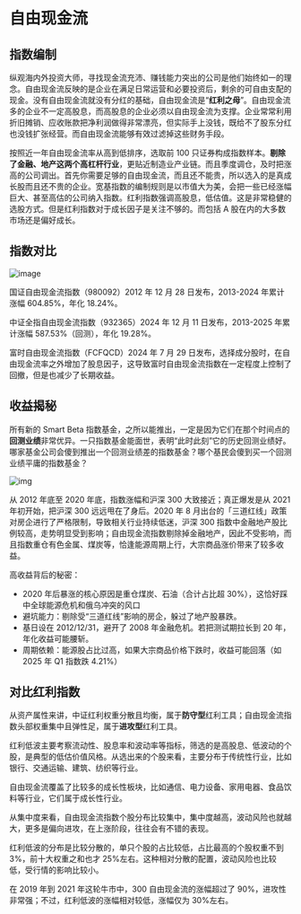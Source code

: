 # 自由现金流

## 指数编制

纵观海内外投资大师，寻找现金流充沛、赚钱能力突出的公司是他们始终如一的理念。自由现金流反映的是企业在满足日常运营和必要投资后，剩余的可自由支配的现金。没有自由现金流就没有分红的基础，自由现金流是“**红利之母**”。自由现金流多的企业不一定高股息，而高股息的企业必须以自由现金流为支撑。企业常常利用折旧摊销、应收账款把净利润做得非常漂亮，但实际手上没钱，既给不了股东分红也没钱扩张经营。而自由现金流能够有效过滤掉这些财务手段。

按照近一年自由现金流率从高到低排序，选取前 100 只证券构成指数样本。**剔除了金融、地产这两个高杠杆行业**，更贴近制造业产业链。而且季度调仓，及时把涨高的公司调出。首先你需要足够的自由现金流，而且还不能贵，所以选入的是真成长股而且还不贵的企业。宽基指数的编制规则是以市值大为美，会把一些已经涨幅巨大、甚至高估的公司纳入指数。红利指数强调高股息，低估值。这是非常稳健的选股方式。但是红利指数对于成长因子是关注不够的。而包括 A 股在内的大多数市场还是偏好成长。

## 指数对比

![image](/img/70AAA356-0920-4071-9BD3-2D481E497B31.webp)

国证自由现金流指数（980092）2012 年 12 月 28 日发布，2013-2024 年累计涨幅 604.85%，年化 18.24%。

中证全指自由现金流指数（932365）2024 年 12 月 11 日发布，2013-2025 年累计涨幅 587.53%（回测），年化 19.28%。

富时自由现金流指数（FCFQCD）2024 年 7 月 29 日发布，选择成分股时，在自由现金流率之外增加了股息因子，这导致富时自由现金流指数在一定程度上控制了回撤，但是也减少了长期收益。

## 收益揭秘

所有新的 Smart Beta 指数基金，之所以能推出，一定是因为它们在那个时间点的**回测业绩**非常优异。一只指数基金能面世，表明“此时此刻”它的历史回测业绩好。哪家基金公司会傻到推出一个回测业绩差的指数基金？哪个基民会傻到买一个回测业绩平庸的指数基金？

![img](/img/B40A75D1-04E1-4053-A671-95D5720C84BD.png)

从 2012 年底至 2020 年底，指数涨幅和沪深 300 大致接近；真正爆发是从 2021 年初开始，把沪深 300 远远甩在了身后。2020 年 8 月出台的「三道红线」政策对房企进行了严格限制，导致相关行业持续低迷，沪深 300 指数中金融地产股比例较高，走势明显受到影响；自由现金流指数剔除掉金融地产，因此不受影响，而且指数重仓有色金属、煤炭等，恰逢能源周期上行，大宗商品涨价带来了较多收益。

高收益背后的秘密：

- 2020 年后暴涨的核心原因是重仓煤炭、石油（合计占比超 30%），这恰好踩中全球能源危机和俄乌冲突的风口
- 避坑能力：剔除受“三道红线”影响的房企，躲过了地产股暴跌。
- 基日设在 2012/12/31，避开了 2008 年金融危机。若把测试期拉长到 20 年，年化收益可能腰斩。
- 周期依赖：能源股占比过高，如果大宗商品价格下跌时，收益可能回落（如 2025 年 Q1 指数跌 4.21%）

## 对比红利指数

从资产属性来讲，中证红利权重分散且均衡，属于**防守型**红利工具；自由现金流指数头部权重集中且弹性足，属于**进攻型**红利工具。

红利低波主要考察流动性、股息率和波动率等指标，筛选的是高股息、低波动的个股，是典型的低估价值风格。从选出来的个股来看，主要分布于传统性行业，比如银行、交通运输、建筑、纺织等行业。

自由现金流覆盖了比较多的成长性板块，比如通信、电力设备、家用电器、食品饮料等行业，它们属于成长性行业。

从集中度来看，自由现金流指数个股分布比较集中，集中度越高，波动风险也就越大，更多是偏向进攻，在上涨阶段，往往会有不错的表现。

红利低波的分布是比较分散的，单只个股的占比较低，占比最高的个股权重不到 3%，前十大权重之和也才 25%左右。这种相对分散的配置，波动风险也比较低，受行情的影响比较小。

在 2019 年到 2021 年这轮牛市中，300 自由现金流的涨幅超过了 90%，进攻性非常强；不过，红利低波的涨幅相对较低，涨幅仅为 30%左右。
